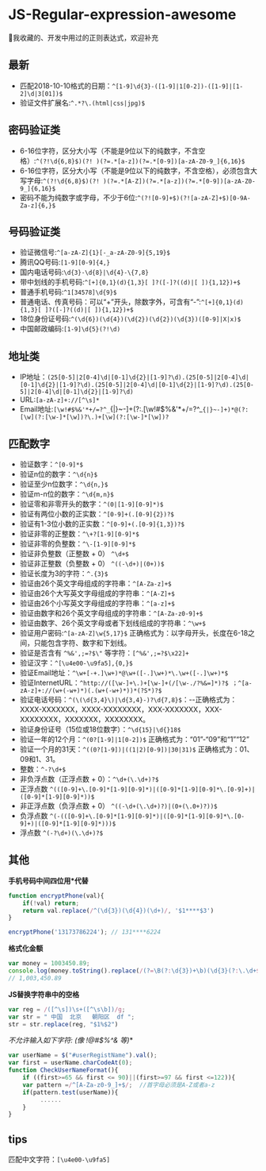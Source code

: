 # JS-Regular-expression-awesome
:page_facing_up:我收藏的、开发中用过的正则表达式，欢迎补充

## 最新
- 匹配2018-10-10格式的日期：`^[1-9]\d{3}-([1-9]|1[0-2])-([1-9]|[1-2]\d|3[01])$`
- 验证文件扩展名:`^.*?\.(html|css|jpg)$`

## 密码验证类
- 6-16位字符，区分大小写（不能是9位以下的纯数字，不含空格）:`^(?!\d{6,8}$)(?! )(?=.*[a-z])(?=.*[0-9])[a-zA-Z0-9_]{6,16}$`
- 6-16位字符，区分大小写（不能是9位以下的纯数字，不含空格），必须包含大写字母:`^(?!\d{6,8}$)(?! )(?=.*[A-Z])(?=.*[a-z])(?=.*[0-9])[a-zA-Z0-9_]{6,16}$`
- 密码不能为纯数字或字母，不少于6位:`^(?![0-9]+$)(?![a-zA-Z]+$)[0-9A-Za-z]{6,}$`

## 号码验证类
- 验证微信号:`^[a-zA-Z]{1}[-_a-zA-Z0-9]{5,19}$`
- 腾讯QQ号码:`[1-9][0-9]{4,}`
- 国内电话号码:`\d{3}-\d{8}|\d{4}-\{7,8}`
- 带中划线的手机号码:`^[+]{0,1}(d){1,3}[ ]?([-]?((d)|[ ]){1,12})+$`
- 普通手机号码:`^1[34578]\d{9}$`
- 普通电话、传真号码：可以“+”开头，除数字外，可含有“-”:`^[+]{0,1}(d){1,3}[ ]?([-]?((d)|[ ]){1,12})+$`
- 18位身份证号码:`^(\d{6})(\d{4})(\d{2})(\d{2})(\d{3})([0-9]|X|x)$`
- 中国邮政编码:`[1-9]\d{5}(?!\d)`

## 地址类
- IP地址：`(25[0-5]|2[0-4]\d|[0-1]\d{2}|[1-9]?\d).(25[0-5]|2[0-4]\d|[0-1]\d{2}|[1-9]?\d).(25[0-5]|2[0-4]\d|[0-1]\d{2}|[1-9]?\d).(25[0-5]|2[0-4]\d|[0-1]\d{2}|[1-9]?\d)`
- URL:`[a-zA-z]+://[^\s]*`
- Email地址:`[\w!#$%&'*+/=?^_`{|}~-]+(?:\.[\w!#$%&'*+/=?^_`{|}~-]+)*@(?:[\w](?:[\w-]*[\w])?\.)+[\w](?:[\w-]*[\w])?`

## 匹配数字
- 验证数字：`^[0-9]*$`
- 验证n位的数字：`^\d{n}$` 
- 验证至少n位数字：`^\d{n,}$` 
- 验证m-n位的数字：`^\d{m,n}$` 
- 验证零和非零开头的数字：`^(0|[1-9][0-9]*)$` 
- 验证有两位小数的正实数：`^[0-9]+(.[0-9]{2})?$` 
- 验证有1-3位小数的正实数：`^[0-9]+(.[0-9]{1,3})?$` 
- 验证非零的正整数：`^\+?[1-9][0-9]*$` 
- 验证非零的负整数：`^\-[1-9][0-9]*$` 
- 验证非负整数（正整数 + 0） `^\d+$` 
- 验证非正整数（负整数 + 0） `^((-\d+)|(0+))$` 
- 验证长度为3的字符：`^.{3}$` 
- 验证由26个英文字母组成的字符串：`^[A-Za-z]+$` 
- 验证由26个大写英文字母组成的字符串：`^[A-Z]+$` 
- 验证由26个小写英文字母组成的字符串：`^[a-z]+$` 
- 验证由数字和26个英文字母组成的字符串：`^[A-Za-z0-9]+$` 
- 验证由数字、26个英文字母或者下划线组成的字符串：`^\w+$` 
- 验证用户密码:`^[a-zA-Z]\w{5,17}$` 正确格式为：以字母开头，长度在6-18之间，只能包含字符、数字和下划线。 
- 验证是否含有 `^%&',;=?$\"` 等字符：`[^%&',;=?$\x22]+` 
- 验证汉字：`^[\u4e00-\u9fa5],{0,}$` 
- 验证Email地址：`^\w+[-+.]\w+)*@\w+([-.]\w+)*\.\w+([-.]\w+)*$` 
- 验证InternetURL：`^http://([\w-]+\.)+[\w-]+(/[\w-./?%&=]*)?$ ；^[a-zA-z]+://(w+(-w+)*)(.(w+(-w+)*))*(?S*)?$` 
- 验证电话号码：`^(\(\d{3,4}\)|\d{3,4}-)?\d{7,8}$`：--正确格式为：XXXX-XXXXXXX，XXXX-XXXXXXXX，XXX-XXXXXXX，XXX-XXXXXXXX，XXXXXXX，XXXXXXXX。 
- 验证身份证号（15位或18位数字）：`^\d{15}|\d{}18$` 
- 验证一年的12个月：`^(0?[1-9]|1[0-2])$` 正确格式为：“01”-“09”和“1”“12” 
- 验证一个月的31天：`^((0?[1-9])|((1|2)[0-9])|30|31)$` 正确格式为：01、09和1、31。 
- 整数：`^-?\d+$` 
- 非负浮点数（正浮点数 + 0）：`^\d+(\.\d+)?$` 
- 正浮点数 `^(([0-9]+\.[0-9]*[1-9][0-9]*)|([0-9]*[1-9][0-9]*\.[0-9]+)|([0-9]*[1-9][0-9]*))$` 
- 非正浮点数（负浮点数 + 0） `^((-\d+(\.\d+)?)|(0+(\.0+)?))$` 
- 负浮点数 `^(-(([0-9]+\.[0-9]*[1-9][0-9]*)|([0-9]*[1-9][0-9]*\.[0-9]+)|([0-9]*[1-9][0-9]*)))$` 
- 浮点数 `^(-?\d+)(\.\d+)?$`


## 其他
**手机号码中间四位用*代替**
```js
function encryptPhone(val){
    if(!val) return;
    return val.replace(/^(\d{3})(\d{4})(\d+)/, '$1****$3')
}

encryptPhone('13173786224'); // 131****6224
```

**格式化金额**
```js
var money = 1003450.89;
console.log(money.toString().replace(/(?=\B(?:\d{3})+\b)(\d{3}(?:\.\d+$)?)/g,',$1'));
// 1,003,450.89
```

**JS替换字符串中的空格**
```js
var reg = /([^\s])\s+([^\s\b])/g;
var str = " 中国  北京   朝阳区  df "; 
str = str.replace(reg, "$1%$2")
```

**不允许输入如下字符: (像 !@#$%^&* 等)**
```js
var userName = $("#userRegistName").val(); 
var first = userName.charCodeAt(0); 
function CheckUserNameFormat(){
    if ((first>=65 && first <= 90)||(first>=97 && first <=122)){
    var pattern =/^[A-Za-z0-9_]+$/;  //首字母必须是A-Z或者a-z
    if(pattern.test(userName)){ 
         ......
    }
} 
```

## tips
匹配中文字符：`[\u4e00-\u9fa5]`


